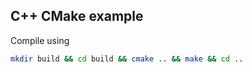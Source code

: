 ## C++ CMake example

Compile using 
```sh
mkdir build && cd build && cmake .. && make && cd ..
```
